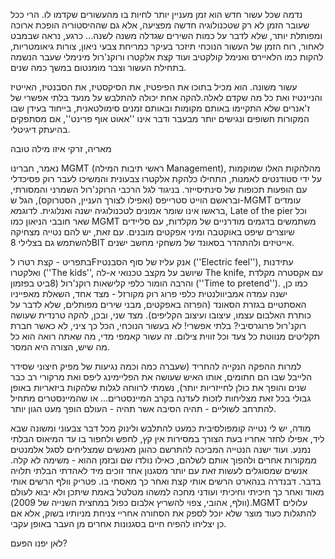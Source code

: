 נדמה שכל עשור חדש הוא זמן מעניין יותר לחיות בו מהעשורים שקדמו לו. הרי ככל שעובר הזמן לא רק שטכנולוגיה חדשה מפציעה, אלא גם שההיסטוריה הופכת ארוכה ומפותלת יותר, שלא לדבר על כמות השירים שגדלה משנה לשנה... כרגע, נראה שבמבט לאחור, רוח הזמן של העשור הנוכחי תיזכר בעיקר כמריחת צבעי ניאון, צורות גיאומטריות, להקות כמו הלאיירס ואנימל קולקטיב ועוד קצת אלקטרו ורוקנ'רול מינימלי שעבר הנשמה בתחילת העשור וצבר מומנטום במשך כמה שנים.

עשור משונה.
הוא מכיל בתוכו את הפיפטיז, את הסיקסטיז, את הסבנטיז, האייטיז והניינטיז ואת כל מה שקדם לאלה.להקה אחת יכולה להתלבש על מנעד בלתי אפשרי של ז'אנרים שלא התקיימו באותם מקומות ובאותם זמנים סימולטאנית, בייחוד בעידן שבו המקורות חשופים ונגישים יותר מבעבר ודבר אינו ''אאוט אוף פרינט'', אם מסתפקים בהיעתק דיגיטלי.

מאריה, זרקי איזו מילה טובה



נאמר, חברינו MGMT (ראשי תיבות המילה Management), מהלהקות האלו שמוקמות על ידי סטודנטים לאמנות, התחילו כלהקת אלקטרו צבעונית והמשיכו לעבר רוק פסיכדלי עם הופעות תכופות של סינתיסייזר. בניגוד לגל הרכבי הרוקנ'רול השמרני והמסורתי, ובראשם הוייט סטרייפס (ואפילו לצורך העניין, הסטרוקס), הגל ש-MGMT עומדים בראשו אינו שומר אמונים לטכנולוגיה ישנה ואנלוגית. לדוגמא, Late of the pier וכל שאר חובבי הניאון כמו MGMT משתמשים בדגמים מודרניים של מקלדות, עם סליידים שיוצרים שיפט באוקטבה ומיני אפקטים מובנים. עם זאת, יש להם נטייה מצחיקה להשתמש גם בצלילי 8BIT אייטיזים ולהתהדר בסאונד של משחקי מחשב ישנים.

בתפריט - קצת רטרו לFאנק עליז של סוף הסבנטיז (''Electric feel''), עתידנות ואלקטרו (''The kids'', שיושב על מקצב טכנואי א-לה The knife, עם אקסטרה מקלדת 8ביט בפזמון) והרבה הומור כלפי קלישאות רוקנ'רול (''Time to pretend''). כמו כן, ישנה עמדה אמביוולנטית כלפי פרוג רוק מקורזל - מצד אחד, השאלת מאפייניו האסתטיים בגזרת הסאונד (הפרזה באפקטים, מבני שירים מפותלים, שלא לדבר על כותרת האלבום עצמו, עיצובו ועיצוב הקליפים). מצד שני, ובכן, להקה טרנדית שעושה רוקנ'רול פרוגרסיבי? בלתי אפשרי! לא בעשור הנוכחי, הכל כך ציני, לא כאשר חברת תקליטים מנווטת כל צעד וכל זווית צילום. זה עשור קאמפי מדי, מה שאתה רואה הוא כל מה שיש, הצורה היא המסר. 

למרות ההפקה הנקייה להחריד (שעברה כמה וכמה נגיעות של מפיק חיצוני שסידר הלייבל שבו הם חתומים, אותו האיש שעושה את הפליימינג ליפס ואת מרקורי רב כבר שנים והופך את כולן לחייזריות יותר), נשמתי לרווחה לגלות שלהקות ביזאריות באופן גבולי בכל זאת מצליחות לזכות לעדנה בקרב המיינסטרים... או שהמיינסטרים מתחיל להתרחב לשוליים - תהיה הסיבה אשר תהיה - העולם הופך מעט הגון יותר.

מודה, יש לי נטייה קומפולסיבית כמעט להתלבש ולינוק מכל דבר צבעוני ומשונה שבא ליד, אפילו לחזר אחריו בעת הצורך במסירות אין קץ, לחפש ולחפור בו עד המיאוס הבלתי נמנע. ועוד ישנה הנטייה המביכה להתרשם כהוגן מאנשים שמצליחים לסגל אלמנטים ממקורות אחרים ולהפוך אותם לשלהם, כאילו נולדו שם ובזמן ההוא - משימה לא קלה. אנשים שמסוגלים לעשות זאת עם יותר מסגנון אחד זוכים מיד לאהדתי הבלתי תלויה בדבר. דבנדרה בנהארט הרשים אותי קצת ואחר כך מאסתי בו. פטריק וולף הרשים אותי מאוד ואחר כך חיכיתי וחיכיתי ועודני מחכה למשהו מטלטל באמת שיתכן ולא יבוא לעולם (וולף, אהובי, צפוי להשריץ אלבום כפול במחצית השנייה של 2009).MGMT עלולים להתגלות כעוד מוצר שלא יוכל לספק את הסחורה אחריי צניחת מניותיו בשוק, אלא אם כן יצליחו להפיח חיים בסגנונות אחרים מן העבר באופן עקבי.

לאן יפנו הפעם?